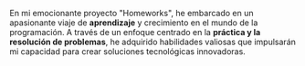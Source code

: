 En mi emocionante proyecto "Homeworks", he embarcado en un apasionante viaje de **aprendizaje** y crecimiento en el mundo de la programación. A través de un enfoque centrado en la **práctica y la resolución de problemas**, he adquirido habilidades valiosas que impulsarán mi capacidad para crear soluciones tecnológicas innovadoras.
